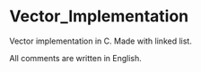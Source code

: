# Vector_Implementation
Vector implementation in C. Made with linked list.

All comments are written in English.
